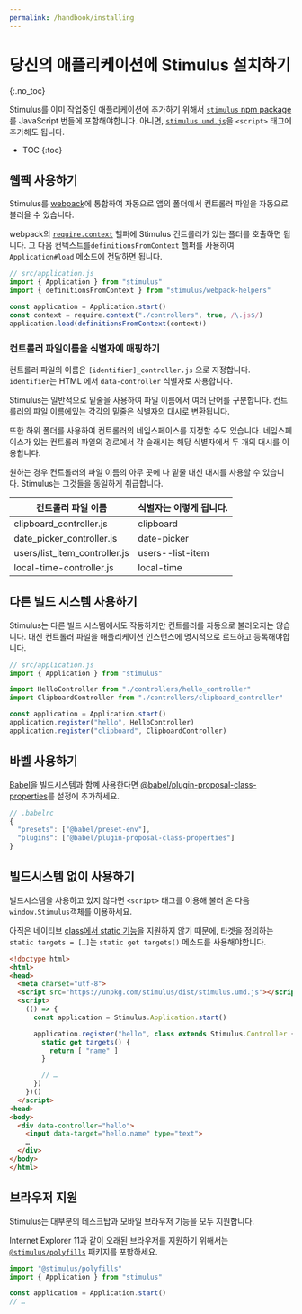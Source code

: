 ```yaml
---
permalink: /handbook/installing
---
```


# 당신의 애플리케이션에 Stimulus 설치하기
{:.no_toc}

<!-- To install Stimulus in your application, add the [`stimulus` npm package](https://www.npmjs.com/package/stimulus) to your JavaScript bundle. Or, load [`stimulus.umd.js`](https://unpkg.com/stimulus/dist/stimulus.umd.js) in a `<script>` tag. -->

Stimulus를 이미 작업중인 애플리케이션에 추가하기 위해서 [`stimulus` npm package](https://www.npmjs.com/package/stimulus)를 JavaScript 번들에 포함해야합니다. 아니면, [`stimulus.umd.js`](https://unpkg.com/stimulus/dist/stimulus.umd.js)을 `<script>` 태그에 추가해도 됩니다.

* TOC
{:toc}

## 웹팩 사용하기

<!-- Stimulus integrates with the [webpack](https://webpack.js.org/) asset packager to automatically load controller files from a folder in your app. -->

Stimulus를 [webpack](https://webpack.js.org/)에 통합하여 자동으로 앱의 폴더에서 컨트롤러 파일을 자동으로 불러올 수 있습니다.

<!-- Call webpack's [`require.context`](https://webpack.js.org/api/module-methods/#require-context) helper with the path to the folder containing your Stimulus controllers. Then, pass the resulting context to the `Application#load` method using the `definitionsFromContext` helper: -->

webpack의 [`require.context`](https://webpack.js.org/api/module-methods/#require-context) 헬퍼에 Stimulus 컨트롤러가 있는 폴더를 호출하면 됩니다. 그 다음 컨텍스트를`definitionsFromContext` 헬퍼를 사용하여`Application#load` 메소드에 전달하면 됩니다.


```js
// src/application.js
import { Application } from "stimulus"
import { definitionsFromContext } from "stimulus/webpack-helpers"

const application = Application.start()
const context = require.context("./controllers", true, /\.js$/)
application.load(definitionsFromContext(context))
```

### 컨트롤러 파일이름을 식별자에 매핑하기

<!-- Name your controller files `[identifier]_controller.js`, where `identifier` corresponds to each controller's `data-controller` identifier in your HTML. -->
컨트롤러 파일의 이름은 `[identifier]_controller.js` 으로 지정합니다. `identifier`는 HTML 에서 `data-controller` 식별자로 사용합니다. 

<!-- Stimulus conventionally separates multiple words in filenames using underscores. Each underscore in a controller's filename translates to a dash in its identifier. -->

Stimulus는 일반적으로 밑줄을 사용하여 파일 이름에서 여러 단어를 구분합니다. 컨트롤러의 파일 이름에있는 각각의 밑줄은 식별자의 대시로 변환됩니다.

<!-- You may also namespace your controllers using subfolders. Each forward slash in a namespaced controller file's path becomes two dashes in its identifier. -->

또한 하위 폴더를 사용하여 컨트롤러의 네임스페이스를 지정할 수도 있습니다. 네임스페이스가 있는 컨트롤러 파일의 경로에서 각 슬래시는 해당 식별자에서 두 개의 대시를 이용합니다.

<!-- If you prefer, you may use dashes instead of underscores anywhere in a controller's filename. Stimulus treats them identically. -->

원하는 경우 컨트롤러의 파일 이름의 아무 곳에 나 밑줄 대신 대시를 사용할 수 있습니다. Stimulus는 그것들을 동일하게 취급합니다.

컨트롤러 파일 이름 | 식별자는 이렇게 됩니다.
--------------------------------- | -----------------------
clipboard_controller.js           | clipboard
date_picker_controller.js         | date-picker
users/list_item_controller.js     | users\-\-list-item
local-time-controller.js          | local-time

## 다른 빌드 시스템 사용하기

<!-- Stimulus works with other build systems, too, but without support for controller autoloading. Instead, you must explicitly load and register controller files with your application instance: -->
Stimulus는 다른 빌드 시스템에서도 작동하지만 컨트롤러를 자동으로 불러오지는  않습니다. 대신 컨트롤러 파일을 애플리케이션 인스턴스에 명시적으로 로드하고 등록해야합니다.

```js
// src/application.js
import { Application } from "stimulus"

import HelloController from "./controllers/hello_controller"
import ClipboardController from "./controllers/clipboard_controller"

const application = Application.start()
application.register("hello", HelloController)
application.register("clipboard", ClipboardController)
```

## 바벨 사용하기

<!-- If you're using [Babel](https://babeljs.io/) with your build system, you'll need to install the [@babel/plugin-proposal-class-properties](https://babeljs.io/docs/en/babel-plugin-proposal-class-properties) and add it to your configuration: -->
[Babel](https://babeljs.io/)을 빌드시스템과 함꼐 사용한다면 [@babel/plugin-proposal-class-properties](https://babeljs.io/docs/en/babel-plugin-proposal-class-properties)를 설정에 추가하세요.

```js
// .babelrc
{
  "presets": ["@babel/preset-env"],
  "plugins": ["@babel/plugin-proposal-class-properties"]
}
```

## 빌드시스템 없이 사용하기

<!-- If you prefer not to use a build system, you can load Stimulus in a `<script>` tag and it will be globally available through the `window.Stimulus` object. -->
빌드시스템을 사용하고 있지 않다면 `<script>` 태그를 이용해 불러 온 다음  `window.Stimulus`객체를 이용하세요.

<!-- Define targets using `static get targets()` methods instead of `static targets = […]` class properties, which aren't supported natively [yet](https://github.com/tc39/proposal-static-class-features/). -->
아직은 네이티브 [class에서 static 기능](https://github.com/tc39/proposal-static-class-features/)을 지원하지 않기 때문에, 타겟을 정의하는 `static targets = […]`는 `static get targets()` 메소드를 사용해야합니다.  

```html
<!doctype html>
<html>
<head>
  <meta charset="utf-8">
  <script src="https://unpkg.com/stimulus/dist/stimulus.umd.js"></script>
  <script>
    (() => {
      const application = Stimulus.Application.start()

      application.register("hello", class extends Stimulus.Controller {
        static get targets() {
          return [ "name" ]
        }

        // …
      })
    })()
  </script>
<head>
<body>
  <div data-controller="hello">
    <input data-target="hello.name" type="text">
    …
  </div>
</body>
</html>
```

## 브라우저 지원

<!-- Stimulus supports all evergreen, self-updating desktop and mobile browsers out of the box. -->
Stimulus는 대부분의 데스크탑과 모바일 브라우저 기능을 모두 지원합니다.

<!-- If your application needs to support older browsers like Internet Explorer 11, include the [`@stimulus/polyfills`](https://www.npmjs.com/package/@stimulus/polyfills) package before loading Stimulus. -->
Internet Explorer 11과 같이 오래된 브라우저를 지원하기 위해서는[`@stimulus/polyfills`](https://www.npmjs.com/package/@stimulus/polyfills) 패키지를 포함하세요.

```js
import "@stimulus/polyfills"
import { Application } from "stimulus"

const application = Application.start()
// …
```
